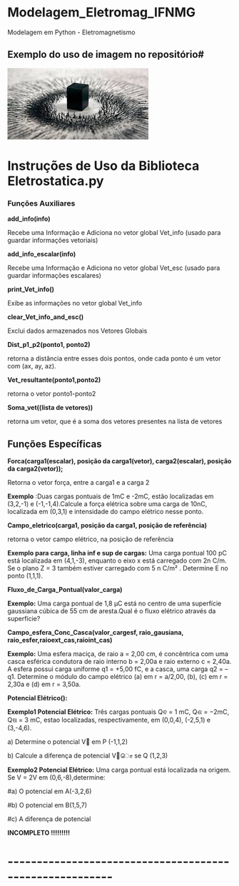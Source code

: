 # Modelagem_Eletromag_IFNMG
Modelagem em Python - Eletromagnetismo
## Exemplo do uso de imagem no repositório#
<img src="imgteste.jpg" alt="My cool logo"/>


#  Instruções de Uso da Biblioteca Eletrostatica.py  #

### Funções Auxiliares

**add_info(info)**

Recebe uma Informação e Adiciona no vetor global Vet_info (usado para guardar informações vetoriais)

**add_info_escalar(info)**

Recebe uma Informação e Adiciona no vetor global Vet_esc (usado para guardar informações escalares)

**print_Vet_info()**

Exibe as informações no vetor global Vet_info

**clear_Vet_info_and_esc()**

Exclui dados armazenados nos Vetores Globais

**Dist_p1_p2(ponto1, ponto2)** 

retorna a distância entre esses dois pontos, onde cada ponto é um vetor com (ax, ay, az).

**Vet_resultante(ponto1,ponto2)**

retorna o vetor ponto1-ponto2

**Soma_vet((lista de vetores))** 

retorna um vetor, que é a soma dos vetores presentes na lista de vetores

## Funções Específicas

**Forca(carga1(escalar), posição da carga1(vetor), carga2(escalar), posição da carga2(vetor));**

Retorna o vetor força, entre a carga1 e a carga 2 

**Exemplo** :Duas cargas pontuais de 1mC e -2mC, estão localizadas em (3,2,-1) e (-1,-1,4).Calcule a força elétrica sobre uma carga de 10nC, localizada em (0,3,1) e intensidade do campo elétrico nesse ponto.

**Campo_eletrico(carga1, posição da carga1, posição de referência)**

retorna o vetor campo elétrico, na posição de referência

**Exemplo para carga, linha inf e sup de cargas:** Uma carga pontual 100 pC está localizada em (4,1,-3), enquanto o eixo x está carregado com 2n C/m. Se o plano Z = 3 também estiver carregado com 5 n C/m² . Determine E no ponto (1,1,1).

**Fluxo_de_Carga_Pontual(valor_carga)**

**Exemplo:** 
Uma carga pontual de 1,8 μC está no centro de uma superfície gaussiana cúbica de 55 cm de aresta.Qual é o fluxo elétrico através da superfície?

**Campo_esfera_Conc_Casca(valor_cargesf, raio_gausiana, raio_esfer,raioext_cas,raioint_cas)**

**Exemplo:** Uma esfera maciça, de raio a = 2,00 cm, é concêntrica com uma casca esférica condutora de raio interno b = 2,00a e raio externo c = 2,40a. A esfera possui carga uniforme q1 = +5,00 fC, e a casca, uma carga q2 = –q1. Determine o módulo do campo elétrico (a) em r = a/2,00, (b), (c) em r = 2,30a  e (d) em r = 3,50a.

**Potencial Elétrico():**

**Exemplo1 Potencial Elétrico:** Três cargas pontuais Qଵ = 1 mC, Qଶ = −2mC, Qଷ = 3 mC, estao localizadas, respectivamente, em (0,0,4), (-2,5,1) e (3,-4,6).

a) Determine o potencial V௉ em P (-1,1,2)

b) Calcule a diferença de potencial V௉ொ se Q (1,2,3)


**Exemplo2 Potencial Elétrico:** Uma carga pontual está localizada na origem. Se V = 2V em (0,6,-8),determine:

#a) O potencial em A(-3,2,6)

#b) O potencial em B(1,5,7)

#c) A diferença de potencial

**INCOMPLETO !!!!!!!!!**
# -------------------------------------------------------- #
